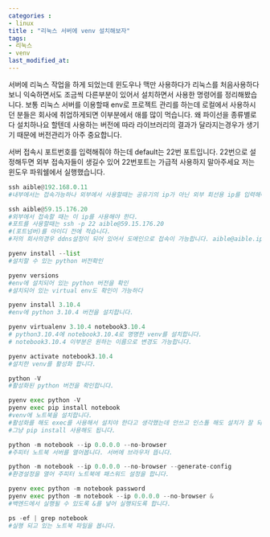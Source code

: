 ```yaml
---
categories : 
- linux
title : "리눅스 서버에 venv 설치해보자"
tags:
- 리눅스
- venv
last_modified_at:
---
```



서버에 리눅스 작업을 하게 되었는데 윈도우나 맥만 사용하다가 리눅스를 처음사용하다보니 익숙하면서도 조금씩 다른부분이 있어서 설치하면서 사용한 명령어를 정리해봤습니다.
보통 리눅스 서버를 이용할때 env로 프로젝트 관리를 하는데 로컬에서 사용하시던 분들은 회사에 취업하게되면 이부분에서 애를 많이 먹습니다.
왜 파이선을 종류별로 다 설치하나요 할텐데 사용하는 버전에 따라 라이브러리의 결과가 달라지는경우가 생기기 때문에 버전관리가 아주 중요합니다. 

서버 접속시 포트번호를 입력해줘야 하는데 default는 22번 포트입니다. 
22번으로 설정해두면 외부 접속자들이 생길수 있어 22번포트는 가급적 사용하지 말아주세요
저는 윈도우 파워쉘에서 실행했습니다.


```python
ssh aible@192.168.0.11
#내부에서는 접속가능하나 외부에서 사용할때는 공유기의 ip가 아닌 외부 회선용 ip를 입력해야 한다.

ssh aible@59.15.176.20
#외부에서 접속할 때는 이 ip를 사용해야 한다.
#포트를 사용할때는 ssh -p 22 aible@59.15.176.20
#(포트넘버)를 아이디 전에 적습니다. 
#저의 회사의경우 ddns설정이 되어 있어서 도메인으로 접속이 가능합니다. aible@aible.iptime.org

pyenv install --list
#설치할 수 있는 python 버전확인

pyenv versions
#env에 설치되어 있는 python 버전을 확인
#설치되어 있는 virtual env도 확인이 가능하다 

pyenv install 3.10.4
#env에 python 3.10.4 버전을 설치합니다.

pyenv virtualenv 3.10.4 notebook3.10.4
# python3.10.4에 notebook3.10.4로 명명한 venv를 설치합니다.
# notebook3.10.4 이부분은 원하는 이름으로 변경도 가능합니다.

pyenv activate notebook3.10.4
#설치한 venv를 활성화 합니다.

python -V
#활성화된 python 버전을 확인합니다.

pyenv exec python -V
pyenv exec pip install notebook
#venv에 노트북을 설치합니다.
#활성화를 해도 exec를 사용해서 설치야 한다고 생각했는데 안쓰고 인스톨 해도 설치가 잘 되네요
#그냥 pip install 사용해도 됩니다.

python -m notebook --ip 0.0.0.0 --no-browser
#주피터 노트북 서버를 열어봅니다. 서버에 브라우저 뜹니다.

python -m notebook --ip 0.0.0.0 --no-browser --generate-config
#환경설정을 열어 주피터 노트북에 패스워드 설정을 합니다.

pyenv exec python -m notebook password
pyenv exec python -m notebook --ip 0.0.0.0 --no-browser &
#백엔드에서 실행될 수 있도록 &를 넣어 실행되도록 합니다.

ps -ef | grep notebook
#실행 되고 있는 노트북 파일을 봅니다.

```
